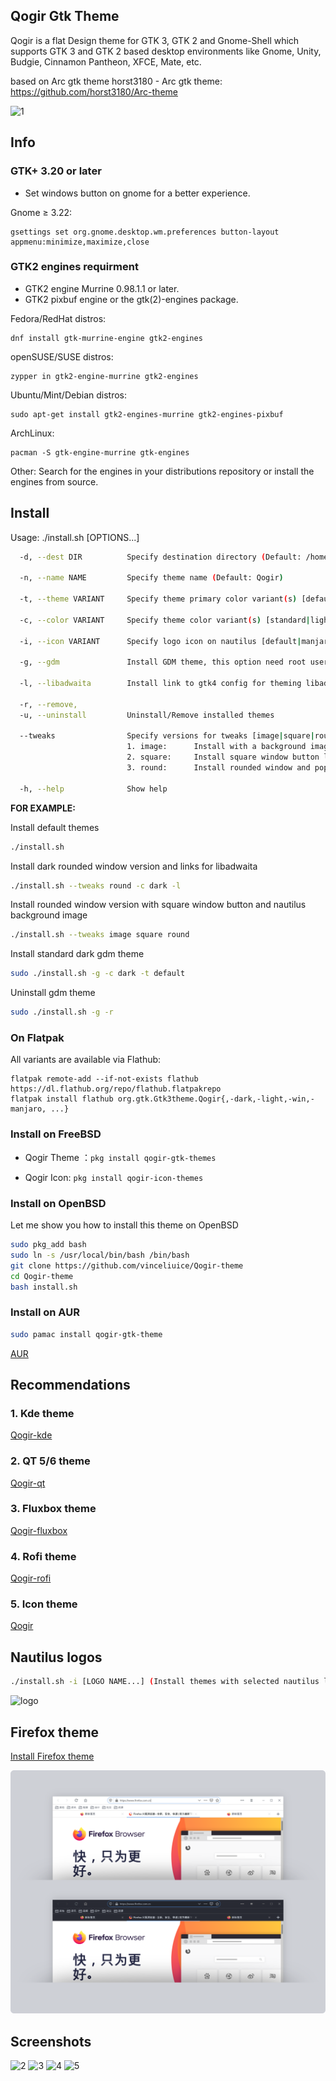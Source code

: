## Qogir Gtk Theme

Qogir is a flat Design theme for GTK 3, GTK 2 and Gnome-Shell which supports GTK 3 and GTK 2 based desktop environments like Gnome, Unity, Budgie, Cinnamon Pantheon, XFCE, Mate, etc.

based on Arc gtk theme
horst3180 - Arc gtk theme: https://github.com/horst3180/Arc-theme

![1](https://github.com/vinceliuice/Qogir-theme/blob/images/screenshots/screenshot01.png?raw=true)

## Info

### GTK+ 3.20 or later
- Set windows button on gnome for a better experience.

Gnome ≥ 3.22:

    gsettings set org.gnome.desktop.wm.preferences button-layout appmenu:minimize,maximize,close


### GTK2 engines requirment
- GTK2 engine Murrine 0.98.1.1 or later.
- GTK2 pixbuf engine or the gtk(2)-engines package.

Fedora/RedHat distros:

    dnf install gtk-murrine-engine gtk2-engines

openSUSE/SUSE distros:

    zypper in gtk2-engine-murrine gtk2-engines

Ubuntu/Mint/Debian distros:

    sudo apt-get install gtk2-engines-murrine gtk2-engines-pixbuf

ArchLinux:

    pacman -S gtk-engine-murrine gtk-engines

Other:
Search for the engines in your distributions repository or install the engines from source.

## Install

Usage:  ./install.sh  [OPTIONS...]

```sh
  -d, --dest DIR          Specify destination directory (Default: /home/vince/.themes)

  -n, --name NAME         Specify theme name (Default: Qogir)

  -t, --theme VARIANT     Specify theme primary color variant(s) [default|manjaro|ubuntu|all] (Default: blue color)

  -c, --color VARIANT     Specify theme color variant(s) [standard|light|dark] (Default: All variants)

  -i, --icon VARIANT      Specify logo icon on nautilus [default|manjaro|ubuntu|fedora|debian|arch|gnome|budgie|popos|gentoo|void|zorin|mxlinux|opensuse] (Default: mountain icon)

  -g, --gdm               Install GDM theme, this option need root user authority! please run this with sudo

  -l, --libadwaita        Install link to gtk4 config for theming libadwaita

  -r, --remove,
  -u, --uninstall         Uninstall/Remove installed themes

  --tweaks                Specify versions for tweaks [image|square|round] (options can mix use)
                          1. image:      Install with a background image on (Nautilus/Nemo)
                          2. square:     Install square window button like Windows 10
                          3. round:      Install rounded window and popup/menu version

  -h, --help              Show help


```

**FOR EXAMPLE:**

Install default themes

```sh
./install.sh
```

Install dark rounded window version and links for libadwaita

```sh
./install.sh --tweaks round -c dark -l
```

Install rounded window version with square window button and nautilus background image

```sh
./install.sh --tweaks image square round
```

Install standard dark gdm theme

```sh
sudo ./install.sh -g -c dark -t default
```

Uninstall gdm theme

```sh
sudo ./install.sh -g -r
```

### On Flatpak

All variants are available via Flathub:

```
flatpak remote-add --if-not-exists flathub https://dl.flathub.org/repo/flathub.flatpakrepo
flatpak install flathub org.gtk.Gtk3theme.Qogir{,-dark,-light,-win,-manjaro, ...}
```

### Install on FreeBSD

- Qogir Theme ：`pkg install qogir-gtk-themes`

- Qogir Icon: `pkg install qogir-icon-themes`

### Install on OpenBSD

Let me show you how to install this theme on OpenBSD

```sh
sudo pkg_add bash
sudo ln -s /usr/local/bin/bash /bin/bash
git clone https://github.com/vinceliuice/Qogir-theme
cd Qogir-theme
bash install.sh
```

### Install on AUR
```sh
sudo pamac install qogir-gtk-theme
```
[AUR](https://aur.archlinux.org/packages/qogir-gtk-theme/)

## Recommendations

### 1. Kde theme
[Qogir-kde](https://github.com/vinceliuice/Qogir-kde)

### 2. QT 5/6 theme
[Qogir-qt](https://github.com/pijulius/qogir-adwaita-qt)

### 3. Fluxbox theme
[Qogir-fluxbox](https://github.com/pijulius/fluxbox-themes)

### 4. Rofi theme
[Qogir-rofi](https://github.com/pijulius/rofi-qogir)

### 5. Icon theme
[Qogir](https://github.com/vinceliuice/Qogir-icon-theme)

## Nautilus logos
```sh
./install.sh -i [LOGO NAME...] (Install themes with selected nautilus logo)
```

![logo](https://github.com/vinceliuice/Qogir-theme/blob/images/logos.png?raw=true)

## Firefox theme
[Install Firefox theme](src/firefox)

![firefox-theme](src/firefox/preview.png?raw=true)

## Screenshots
![2](https://github.com/vinceliuice/Qogir-theme/blob/images/screenshots/screenshot02.png?raw=true)
![3](https://github.com/vinceliuice/Qogir-theme/blob/images/screenshots/screenshot03.png?raw=true)
![4](https://github.com/vinceliuice/Qogir-theme/blob/images/screenshots/screenshot04.png?raw=true)
![5](https://github.com/vinceliuice/Qogir-theme/blob/images/screenshots/screenshot05.png?raw=true)
